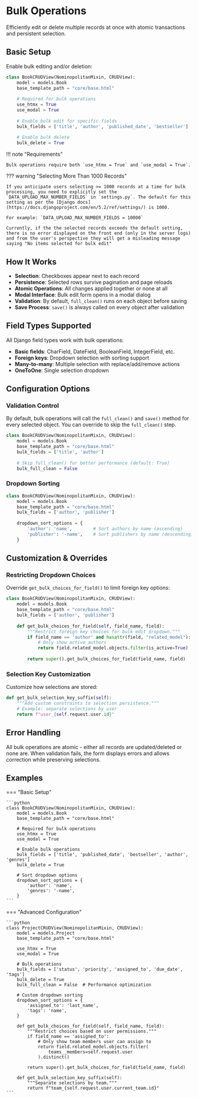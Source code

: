 # Bulk Operations

Efficiently edit or delete multiple records at once with atomic transactions and persistent selection.

## Basic Setup

Enable bulk editing and/or deletion:

```python
class BookCRUDView(NominopolitanMixin, CRUDView):
    model = models.Book
    base_template_path = "core/base.html"
    
    # Required for bulk operations
    use_htmx = True
    use_modal = True
    
    # Enable bulk edit for specific fields
    bulk_fields = ['title', 'author', 'published_date', 'bestseller']
    
    # Enable bulk delete
    bulk_delete = True
```

!!! note "Requirements"

    Bulk operations require both `use_htmx = True` and `use_modal = True`.


??? warning "Selecting More Than 1000 Records"

    If you anticipate users selecting >= 1000 records at a time for bulk processing, you need to explicitly set the `DATA_UPLOAD_MAX_NUMBER_FIELDS` in `settings.py`. The default for this setting as per the [Django docs](https://docs.djangoproject.com/en/5.2/ref/settings/) is 1000.

    For example: `DATA_UPLOAD_MAX_NUMBER_FIELDS = 10000`

    Currently, if the the selected records exceeds the default setting, there is no error displayed on the front end (only in the server logs) and from the user's perspective they will get a misleading message saying "No items selected for bulk edit"



## How It Works

- **Selection**: Checkboxes appear next to each record
- **Persistence**: Selected rows survive pagination and page reloads  
- **Atomic Operations**: All changes applied together or none at all
- **Modal Interface**: Bulk edit form opens in a modal dialog
- **Validation**: By default, `full_clean()` runs on each object before saving
- **Save Process**: `save()` is always called on every object after validation

## Field Types Supported

All Django field types work with bulk operations:

- **Basic fields**: CharField, DateField, BooleanField, IntegerField, etc.
- **Foreign keys**: Dropdown selection with sorting support
- **Many-to-many**: Multiple selection with replace/add/remove actions
- **OneToOne**: Single selection dropdown

## Configuration Options

### Validation Control

By default, bulk operations will call the `full_clean()` and `save()` method for every selected object. You can override to skip the `full_clean()` step.

```python
class BookCRUDView(NominopolitanMixin, CRUDView):
    model = models.Book
    base_template_path = "core/base.html"
    bulk_fields = ['title', 'author']
    
    # Skip full_clean() for better performance (default: True)
    bulk_full_clean = False
```

### Dropdown Sorting

```python
class BookCRUDView(NominopolitanMixin, CRUDView):
    model = models.Book
    base_template_path = "core/base.html"
    bulk_fields = ['author', 'publisher']
    
    dropdown_sort_options = {
        'author': 'name',        # Sort authors by name (ascending)
        'publisher': '-name',    # Sort publishers by name (descending)
    }
```

## Customization & Overrides

### Restricting Dropdown Choices

Override `get_bulk_choices_for_field()` to limit foreign key options:

```python
class BookCRUDView(NominopolitanMixin, CRUDView):
    model = models.Book
    base_template_path = "core/base.html"
    bulk_fields = ['author', 'publisher']
    
    def get_bulk_choices_for_field(self, field_name, field):
        """Restrict foreign key choices for bulk edit dropdown."""
        if field_name == 'author' and hasattr(field, "related_model"):
            # Only show active authors
            return field.related_model.objects.filter(is_active=True)
        
        return super().get_bulk_choices_for_field(field_name, field)
```

### Selection Key Customization

Customize how selections are stored:

```python
def get_bulk_selection_key_suffix(self):
    """Add custom constraints to selection persistence."""
    # Example: separate selections by user
    return f"user_{self.request.user.id}"
```

## Error Handling

All bulk operations are atomic - either all records are updated/deleted or none are. When validation fails, the form displays errors and allows correction while preserving selections.

## Examples

=== "Basic Setup"

    ```python
    class BookCRUDView(NominopolitanMixin, CRUDView):
        model = models.Book
        base_template_path = "core/base.html"
        
        # Required for bulk operations
        use_htmx = True
        use_modal = True
        
        # Enable bulk operations
        bulk_fields = ['title', 'published_date', 'bestseller', 'author', 'genres']
        bulk_delete = True
        
        # Sort dropdown options
        dropdown_sort_options = {
            'author': 'name',
            'genres': '-name',
        }
    ```

=== "Advanced Configuration"

    ```python
    class ProjectCRUDView(NominopolitanMixin, CRUDView):
        model = models.Project
        base_template_path = "core/base.html"
        
        use_htmx = True
        use_modal = True
        
        # Bulk operations
        bulk_fields = ['status', 'priority', 'assigned_to', 'due_date', 'tags']
        bulk_delete = True
        bulk_full_clean = False  # Performance optimization
        
        # Custom dropdown sorting
        dropdown_sort_options = {
            'assigned_to': 'last_name',
            'tags': 'name',
        }
        
        def get_bulk_choices_for_field(self, field_name, field):
            """Restrict choices based on user permissions."""
            if field_name == 'assigned_to':
                # Only show team members user can assign to
                return field.related_model.objects.filter(
                    teams__members=self.request.user
                ).distinct()
            
            return super().get_bulk_choices_for_field(field_name, field)
        
        def get_bulk_selection_key_suffix(self):
            """Separate selections by team."""
            return f"team_{self.request.user.current_team.id}"
    ```